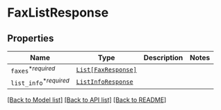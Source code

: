 # FaxListResponse



## Properties
Name | Type | Description | Notes
------------ | ------------- | ------------- | -------------
| `faxes`<sup>*_required_</sup> | [```List[FaxResponse]```](FaxResponse.md) |    |  |
| `list_info`<sup>*_required_</sup> | [```ListInfoResponse```](ListInfoResponse.md) |    |  |

[[Back to Model list]](../README.md#documentation-for-models) [[Back to API list]](../README.md#documentation-for-api-endpoints) [[Back to README]](../README.md)


